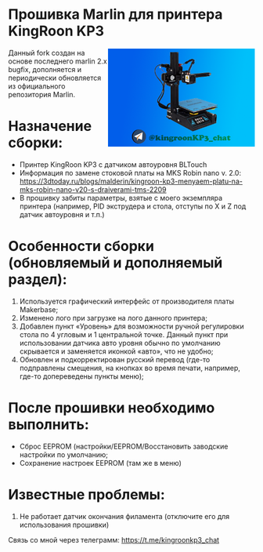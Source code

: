 # Прошивка Marlin для принтера KingRoon KP3

<img align="right" width=300 src="Download/kp3_.bmp" />

Данный fork создан на основе последнего marlin 2.x bugfix, дополняется и периодически обновляется из официального репозитория Marlin.


# Назначение сборки:

  -	Принтер KingRoon KP3 с датчиком автоуровня BLTouch
  -	Информация по замене стоковой платы на MKS Robin nano v. 2.0: https://3dtoday.ru/blogs/malderin/kingroon-kp3-menyaem-platu-na-mks-robin-nano-v20-s-draiverami-tms-2209
  -	В прошивку забиты параметры, взятые с моего экземпляра принтера (например, PID экструдера и стола, отступы по X и Z под датчик автоуровня и т.п.)

# Особенности сборки (обновляемый и дополняемый раздел):

  1.  Используется графический интерфейс от производителя платы Makerbase;
  2.	Изменено лого при загрузке на лого данного принтера;
  3.	Добавлен пункт «Уровень» для возможности ручной регулировки стола по 4 угловым и 1 центральной точке. Данный пункт при использовании датчика авто уровня обычно по умолчанию скрывается и заменяется иконкой «авто», что не удобно;
  4.	Обновлен и подкорректирован русский перевод (где-то подправлены смещения, на кнопках во время печати, например, где-то допереведены пункты меню);

# После прошивки необходимо выполнить:

  - Сброс EEPROM (настройки/EEPROM/Восстановить заводские настройки по умолчанию;
  - Сохранение настроек EEPROM (там же в меню)

# Известные проблемы:
  1. Не работает датчик окончания филамента (отключите его для использования прошивки)

Связь со мной через телеграмм: https://t.me/kingroonkp3_chat
